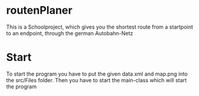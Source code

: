 # routenPlaner
This is a Schoolproject, which gives you the shortest route from a startpoint to an endpoint, through the german Autobahn-Netz 

# Start
To start the program you have to put the given data.xml and map.png into the src/Files folder. Then you have to start the main-class which will start the program
